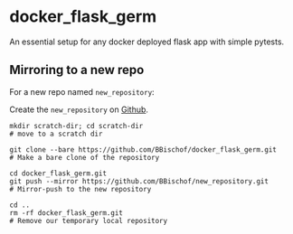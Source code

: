 # docker_flask_germ
An essential setup for any docker deployed flask app with simple pytests.

## Mirroring to a new repo

For a new repo named `new_repository`:

Create the `new_repository` on [Github](https://github.com/new).

```(Bash)
mkdir scratch-dir; cd scratch-dir
# move to a scratch dir

git clone --bare https://github.com/BBischof/docker_flask_germ.git
# Make a bare clone of the repository

cd docker_flask_germ.git
git push --mirror https://github.com/BBischof/new_repository.git
# Mirror-push to the new repository

cd ..
rm -rf docker_flask_germ.git
# Remove our temporary local repository
```
